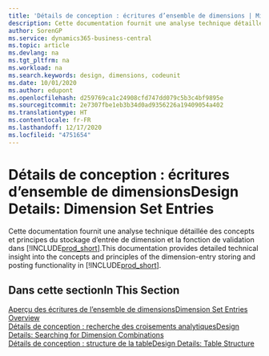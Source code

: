 ```yaml
---
title: 'Détails de conception : écritures d’ensemble de dimensions | Microsoft Docs'
description: Cette documentation fournit une analyse technique détaillée des concepts et principes qui sont utilisés pour reconcevoir la fonction de stockage et de validation d’écritures de dimension.
author: SorenGP
ms.service: dynamics365-business-central
ms.topic: article
ms.devlang: na
ms.tgt_pltfrm: na
ms.workload: na
ms.search.keywords: design, dimensions, codeunit
ms.date: 10/01/2020
ms.author: edupont
ms.openlocfilehash: d259769ca1c24908cfd747dd079c5b3c4bf9895e
ms.sourcegitcommit: 2e7307fbe1eb3b34d0ad9356226a19409054a402
ms.translationtype: HT
ms.contentlocale: fr-FR
ms.lasthandoff: 12/17/2020
ms.locfileid: "4751654"
---
```

# <a name="design-details-dimension-set-entries"></a><span data-ttu-id="fe854-103">Détails de conception : écritures d’ensemble de dimensions</span><span class="sxs-lookup"><span data-stu-id="fe854-103">Design Details: Dimension Set Entries</span></span>
<span data-ttu-id="fe854-104">Cette documentation fournit une analyse technique détaillée des concepts et principes du stockage d’entrée de dimension et la fonction de validation dans [!INCLUDE[prod_short](includes/prod_short.md)].</span><span class="sxs-lookup"><span data-stu-id="fe854-104">This documentation provides detailed technical insight into the concepts and principles of the dimension-entry storing and posting functionality in [!INCLUDE[prod_short](includes/prod_short.md)].</span></span>

## <a name="in-this-section"></a><span data-ttu-id="fe854-105">Dans cette section</span><span class="sxs-lookup"><span data-stu-id="fe854-105">In This Section</span></span>  
[<span data-ttu-id="fe854-106">Aperçu des écritures de l’ensemble de dimensions</span><span class="sxs-lookup"><span data-stu-id="fe854-106">Dimension Set Entries Overview</span></span>](design-details-dimension-set-entries-overview.md)  
[<span data-ttu-id="fe854-107">Détails de conception : recherche des croisements analytiques</span><span class="sxs-lookup"><span data-stu-id="fe854-107">Design Details: Searching for Dimension Combinations</span></span>](design-details-searching-for-dimension-combinations.md)  
[<span data-ttu-id="fe854-108">Détails de conception : structure de la table</span><span class="sxs-lookup"><span data-stu-id="fe854-108">Design Details: Table Structure</span></span>](design-details-table-structure.md)  
